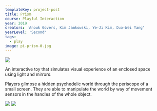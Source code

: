 ```yaml
---
templateKey: project-post
title: Prism
course: Playful Interaction
year: 2019
creators: 'Anouk Govers, Kim Jankowski, Ye-Ji Kim, Duo-Wei Yang'
yearLevel: 'Second'
tags:
  - play
image: pi-prism-0.jpg
---
```


![](images/pi-prism-4.jpg)

An interactive toy that simulates visual experience of an enclosed space using light and mirrors.

<MauVideo id="0_hk2imwek" />

Players glimpse a hidden psychedelic world through the periscope of a small screen. They are able to manipulate the world by way of movement sensors in the handles of the whole object.

<ImageSet>

![](images/pi-prism-3.jpg)
![](images/pi-prism-1.jpg)

</ImageSet>


